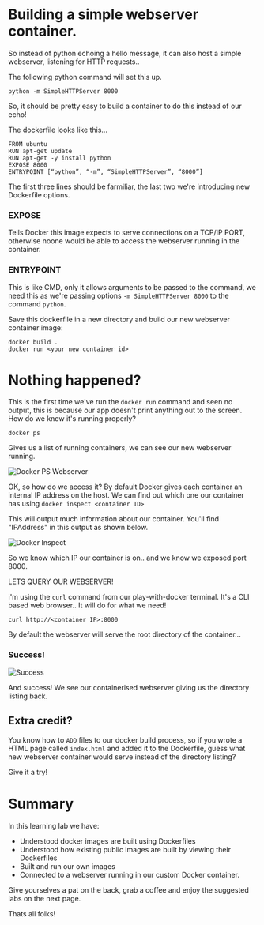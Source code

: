 # Building a simple webserver container.

So instead of python echoing a hello message, it can also host a simple webserver, listening for HTTP requests..

The following python command will set this up.

```
python -m SimpleHTTPServer 8000
```

So, it should be pretty easy to build a container to do this instead of our echo!

The dockerfile looks like this...

```
FROM ubuntu
RUN apt-get update
RUN apt-get -y install python
EXPOSE 8000
ENTRYPOINT [“python”, “-m”, “SimpleHTTPServer”, “8000”]
```

The first three lines should be farmiliar, the last two we're introducing new Dockerfile options.

### EXPOSE
Tells Docker this image expects to serve connections on a TCP/IP PORT, otherwise noone would be able to access the webserver running in the container.

### ENTRYPOINT
This is like CMD, only it allows arguments to be passed to the command, we need this as we're passing options `-m SimpleHTTPServer 8000` to the command `python`.

Save this dockerfile in a new directory and build our new webserver container image:

```
docker build .
docker run <your new container id>
```

# Nothing happened?
This is the first time we've run the `docker run` command and seen no output, this is because our app doesn't print anything out to the screen. How do we know it's running properly?

```
docker ps
```

Gives us a list of running containers, we can see our new webserver running.

![Docker PS Webserver](/posts/files/docker-101/assets/images/dockerpsweb.png)

OK, so how do we access it? By default Docker gives each container an internal IP address on the host. We can find out which one our container has using `docker inspect <container ID>`

This will output much information about our container. You'll find "IPAddress" in this output as shown below.

![Docker Inspect](/posts/files/docker-101/assets/images/dockerinspect.png)

So we know which IP our container is on.. and we know we exposed port 8000.

LETS QUERY OUR WEBSERVER!

i'm using the `curl` command from our play-with-docker terminal. It's a CLI based web browser.. It will do for what we need!

```
curl http://<container IP>:8000
```

By default the webserver will serve the root directory of the container...

### Success!

![Success](/posts/files/docker-101/assets/images/success.png)

And success! We see our containerised webserver giving us the directory listing back.

## Extra credit?
You know how to `ADD` files to our docker build process, so if you wrote a HTML page called `index.html` and added it to the Dockerfile, guess what new webserver container would serve instead of the directory listing?

Give it a try!


# Summary

In this learning lab we have:

* Understood docker images are built using Dockerfiles
* Understood how existing public images are built by viewing their Dockerfiles
* Built and run our own images
* Connected to a webserver running in our custom Docker container.

Give yourselves a pat on the back, grab a coffee and enjoy the suggested labs on the next page.

Thats all folks!
